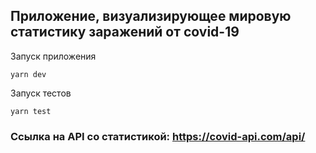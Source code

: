 ## Приложение, визуализирующее мировую статистику заражений от covid-19

Запуск приложения
```
yarn dev
```
Запуск тестов
```
yarn test
```

### Ссылка на API со статистикой: https://covid-api.com/api/
